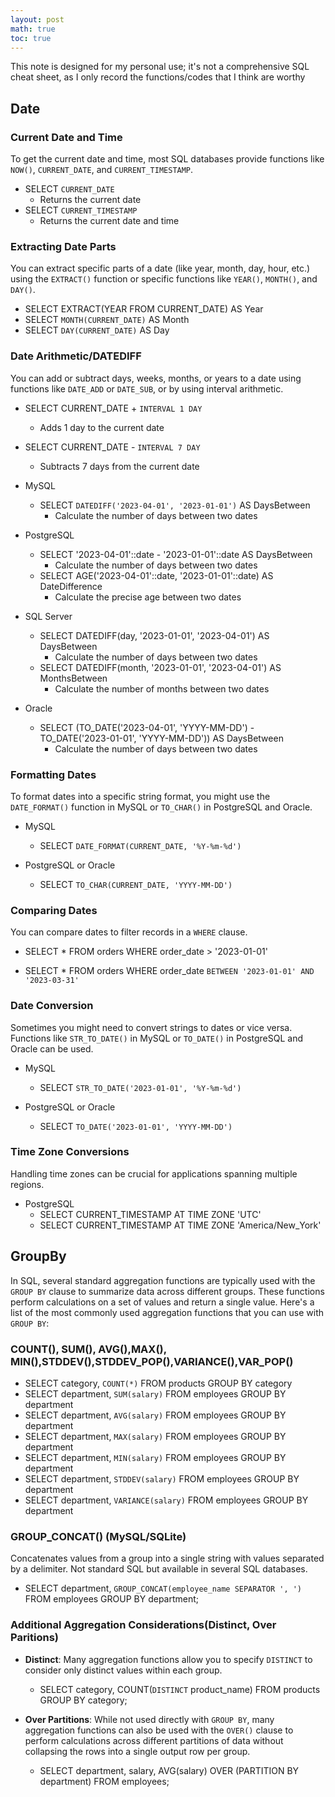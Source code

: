 ```yaml
---
layout: post
math: true
toc: true
---
```

This note is designed for my personal use; it's not a comprehensive SQL cheat sheet, as I only record the functions/codes that I think are worthy

## Date
### Current Date and Time
To get the current date and time, most SQL databases provide functions like `NOW()`, `CURRENT_DATE`, and `CURRENT_TIMESTAMP`.

- SELECT `CURRENT_DATE`
  - Returns the current date
- SELECT `CURRENT_TIMESTAMP`
  - Returns the current date and time


### Extracting Date Parts
You can extract specific parts of a date (like year, month, day, hour, etc.) using the `EXTRACT()` function or specific functions like `YEAR()`, `MONTH()`, and `DAY()`.

- SELECT EXTRACT(YEAR FROM CURRENT_DATE) AS Year
- SELECT `MONTH(CURRENT_DATE)` AS Month
- SELECT `DAY(CURRENT_DATE)` AS Day


###  Date Arithmetic/DATEDIFF
You can add or subtract days, weeks, months, or years to a date using functions like `DATE_ADD` or `DATE_SUB`, or by using interval arithmetic.


- SELECT CURRENT_DATE + `INTERVAL 1 DAY`
  - Adds 1 day to the current date
- SELECT CURRENT_DATE - `INTERVAL 7 DAY`
  - Subtracts 7 days from the current date

- MySQL
   - SELECT `DATEDIFF('2023-04-01', '2023-01-01')` AS DaysBetween
     - Calculate the number of days between two dates
- PostgreSQL
   - SELECT '2023-04-01'::date - '2023-01-01'::date AS DaysBetween
     - Calculate the number of days between two dates
   - SELECT AGE('2023-04-01'::date, '2023-01-01'::date) AS DateDifference
     - Calculate the precise age between two dates

- SQL Server
   - SELECT DATEDIFF(day, '2023-01-01', '2023-04-01') AS DaysBetween
     - Calculate the number of days between two dates
   - SELECT DATEDIFF(month, '2023-01-01', '2023-04-01') AS MonthsBetween
     - Calculate the number of months between two dates

- Oracle
   - SELECT (TO_DATE('2023-04-01', 'YYYY-MM-DD') - TO_DATE('2023-01-01', 'YYYY-MM-DD')) AS DaysBetween
     - Calculate the number of days between two dates


### Formatting Dates
To format dates into a specific string format, you might use the `DATE_FORMAT()` function in MySQL or `TO_CHAR()` in PostgreSQL and Oracle.

- MySQL
   - SELECT `DATE_FORMAT(CURRENT_DATE, '%Y-%m-%d')`

- PostgreSQL or Oracle
   - SELECT `TO_CHAR(CURRENT_DATE, 'YYYY-MM-DD')`


### Comparing Dates
You can compare dates to filter records in a `WHERE` clause.

- SELECT * FROM orders WHERE order_date > '2023-01-01'
  
- SELECT * FROM orders WHERE order_date `BETWEEN '2023-01-01' AND '2023-03-31'`

### Date Conversion
Sometimes you might need to convert strings to dates or vice versa. Functions like `STR_TO_DATE()` in MySQL or `TO_DATE()` in PostgreSQL and Oracle can be used.

- MySQL
  - SELECT `STR_TO_DATE('2023-01-01', '%Y-%m-%d')`

- PostgreSQL or Oracle
  - SELECT `TO_DATE('2023-01-01', 'YYYY-MM-DD')`

### Time Zone Conversions
Handling time zones can be crucial for applications spanning multiple regions.

- PostgreSQL 
  - SELECT CURRENT_TIMESTAMP AT TIME ZONE 'UTC'
  - SELECT CURRENT_TIMESTAMP AT TIME ZONE 'America/New_York'

## GroupBy
In SQL, several standard aggregation functions are typically used with the `GROUP BY` clause to summarize data across different groups. These functions perform calculations on a set of values and return a single value. Here's a list of the most commonly used aggregation functions that you can use with `GROUP BY`:
### COUNT(), SUM(), AVG(),MAX(), MIN(),STDDEV(),STDDEV_POP(),VARIANCE(),VAR_POP()
- SELECT category, `COUNT(*)` FROM products GROUP BY category
- SELECT department, `SUM(salary)` FROM employees GROUP BY department
- SELECT department, `AVG(salary)` FROM employees GROUP BY department
- SELECT department, `MAX(salary)` FROM employees GROUP BY department
- SELECT department, `MIN(salary)` FROM employees GROUP BY department
- SELECT department, `STDDEV(salary)` FROM employees GROUP BY department
- SELECT department, `VARIANCE(salary)` FROM employees GROUP BY department


###  GROUP_CONCAT() (MySQL/SQLite)
Concatenates values from a group into a single string with values separated by a delimiter. Not standard SQL but available in several SQL databases.

- SELECT department, `GROUP_CONCAT(employee_name SEPARATOR ', ')` FROM employees GROUP BY department;


### Additional Aggregation Considerations(Distinct, Over Paritions)
- **Distinct**: Many aggregation functions allow you to specify `DISTINCT` to consider only distinct values within each group.
  - SELECT category, COUNT(`DISTINCT` product_name) FROM products GROUP BY category;


- **Over Partitions**: While not used directly with `GROUP BY`, many aggregation functions can also be used with the `OVER()` clause to perform calculations across different partitions of data without collapsing the rows into a single output row per group.
  - SELECT department, salary, AVG(salary) OVER (PARTITION BY department) FROM employees;

